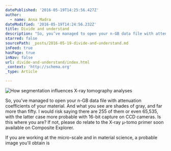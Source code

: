```yaml
---
datePublished: '2016-05-19T14:25:56.427Z'
author:
  - name: Anna Madra
dateModified: '2016-05-19T14:24:56.232Z'
title: Divide and understand
description: "So, you’ve managed to open your n-GB data file with attenuation coefficients of your material. And what you see are shades of gray, and far more than fifty. I would risk saying there are 255 of them or even 65,535, with the latter case more probable with 16-bit capture on CCD cameras. Is this where you are? If not, please do relate to the X-ray µ-tomo primer soon available on Composite Explorer.    If you are working at the micro-scale and in material science, a probable image you'll obtain is"
starred: false
sourcePath: _posts/2016-05-19-divide-and-understand.md
inFeed: true
hasPage: true
inNav: false
url: divide-and-understand/index.html
_context: 'http://schema.org'
_type: Article

---
```

![How segmentation influences X-ray tomography analyses](https://the-grid-user-content.s3-us-west-2.amazonaws.com/e2e00560-61d5-44e8-a012-e7301efa2f10.jpg)

So, you've managed to open your n-GB data file with attenuation coefficients of your material. And what you see are shades of gray, and far more than fifty. I would risk saying there are 255 of them or even 65,535, with the latter case more probable with 16-bit capture on CCD cameras. Is this where you are? If not, please do relate to the X-ray µ-tomo primer soon available on Composite Explorer.   
  
If you are working at the micro-scale and in material science, a probable image you'll obtain is